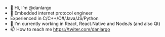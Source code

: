 - 👋 Hi, I’m @danlargo
- 👀 Embedded internet protocol engineer
- Experienced in C/C++/C#/Java/JS/Python
- 🌱 I’m currently working in React, React.Native and NodeJs (and also Qt)
- 📫 How to reach me https://twiter.com/danlargo

<!---
danlargo/danlargo is a ✨ special ✨ repository because its `README.md` (this file) appears on your GitHub profile.
You can click the Preview link to take a look at your changes.
--->
